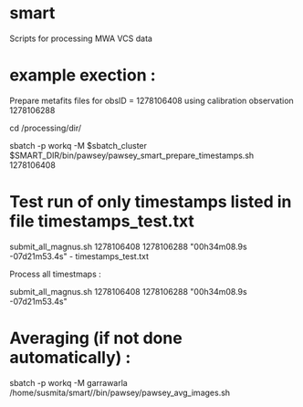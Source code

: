 # smart
Scripts for processing MWA VCS data 

# example exection :
 Prepare metafits files for obsID = 1278106408 using calibration observation 1278106288

  cd /processing/dir/

 sbatch -p workq -M $sbatch_cluster $SMART_DIR/bin/pawsey/pawsey_smart_prepare_timestamps.sh 1278106408

# Test run of only timestamps listed in file timestamps_test.txt

  submit_all_magnus.sh 1278106408 1278106288 "00h34m08.9s -07d21m53.4s" - timestamps_test.txt

 
  Process all timestmaps :
 
  submit_all_magnus.sh 1278106408 1278106288 "00h34m08.9s -07d21m53.4s"

 
# Averaging (if not done automatically) :

  sbatch -p workq -M garrawarla /home/susmita/smart//bin/pawsey/pawsey_avg_images.sh

